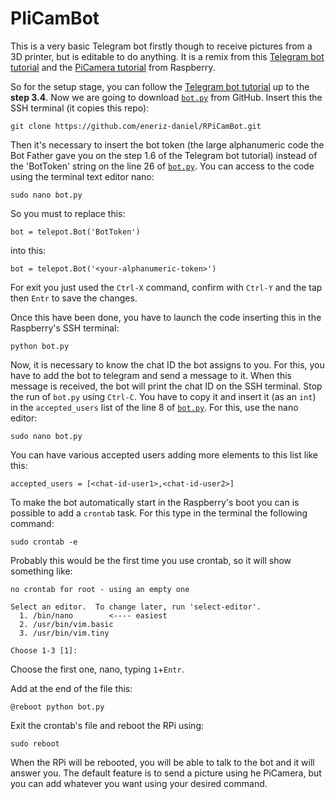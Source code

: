 # PIiCamBot

This is a very basic Telegram bot firstly though to receive pictures from a 3D printer, but is editable to do anything. It is a remix from this [Telegram bot tutorial](https://www.hackster.io/Salmanfarisvp/telegram-bot-with-raspberry-pi-f373da) and the [PiCamera tutorial](https://projects.raspberrypi.org/en/projects/getting-started-with-picamera) from Raspberry.

So for the setup stage, you can follow the [Telegram bot tutorial](https://www.hackster.io/Salmanfarisvp/telegram-bot-with-raspberry-pi-f373da) up to the **step 3.4**. Now we are going to download [`bot.py`](/bot.py) from GitHub. Insert this the SSH terminal (it copies this repo):

```
git clone https://github.com/eneriz-daniel/RPiCamBot.git
```

Then it's necessary to insert the bot token (the large alphanumeric code the Bot Father gave you on the step 1.6 of the Telegram bot tutorial) instead of the 'BotToken' string on the line 26 of [`bot.py`](/bot.py). You can access to the code using the terminal text editor nano:

```
sudo nano bot.py
```


So you must to replace this:
```
bot = telepot.Bot('BotToken')
```
into this:
```
bot = telepot.Bot('<your-alphanumeric-token>')
```

For exit you just used the `Ctrl-X` command, confirm with `Ctrl-Y` and the tap then `Entr` to save the changes.

Once this have been done, you have to launch the code inserting this in the Raspberry's SSH terminal:
```
python bot.py
```
Now, it is necessary to know the chat ID the bot assigns to you. For this, you have to add the bot to telegram and send a message to it. When this message is received, the bot will print the chat ID on the SSH terminal. Stop the run of `bot.py` using `Ctrl-C`. You have to copy it and insert it (as an `int`) in the `accepted_users` list of the line 8 of [`bot.py`](/bot.py). For this, use the nano editor:

```
sudo nano bot.py
```

You can have various accepted users adding more elements to this list like this:
```
accepted_users = [<chat-id-user1>,<chat-id-user2>]
```

To make the bot automatically start in the Raspberry's boot you can is possible to add a `crontab` task. For this type in the terminal the following command:
```
sudo crontab -e
```

Probably this would be the first time you use crontab, so it will show something like:
```
no crontab for root - using an empty one

Select an editor.  To change later, run 'select-editor'.
  1. /bin/nano        <---- easiest
  2. /usr/bin/vim.basic
  3. /usr/bin/vim.tiny

Choose 1-3 [1]:
```

Choose the first one, nano, typing `1`+`Entr`.

Add at the end of the file this:
```
@reboot python bot.py
```
Exit the crontab's file and reboot the RPi using:
```
sudo reboot
```
When the RPi will be rebooted, you will be able to talk to the bot and it will answer you. The default feature is to send a picture using he PiCamera, but you can add whatever you want using your desired command.
